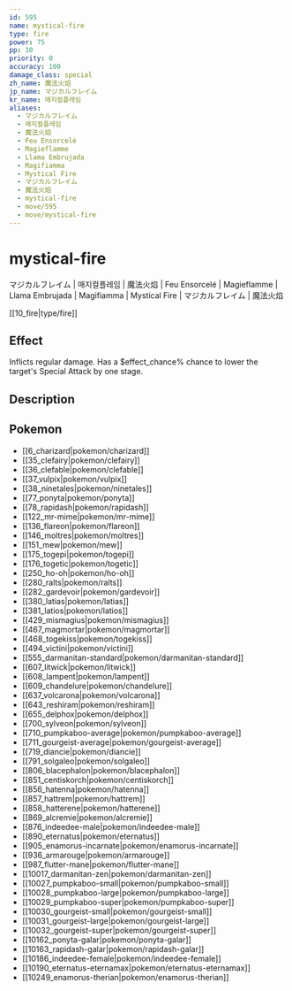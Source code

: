 ```yaml
---
id: 595
name: mystical-fire
type: fire
power: 75
pp: 10
priority: 0
accuracy: 100
damage_class: special
zh_name: 魔法火焰
jp_name: マジカルフレイム
kr_name: 매지컬플레임
aliases:
  - マジカルフレイム
  - 매지컬플레임
  - 魔法火焰
  - Feu Ensorcelé
  - Magieflamme
  - Llama Embrujada
  - Magifiamma
  - Mystical Fire
  - マジカルフレイム
  - 魔法火焰
  - mystical-fire
  - move/595
  - move/mystical-fire
---
```

# mystical-fire
    
マジカルフレイム | 매지컬플레임 | 魔法火焰 | Feu Ensorcelé | Magieflamme | Llama Embrujada | Magifiamma | Mystical Fire | マジカルフレイム | 魔法火焰

[[10_fire|type/fire]]

## Effect

Inflicts regular damage.  Has a $effect_chance% chance to lower the target's Special Attack by one stage.

## Description



## Pokemon

- [[6_charizard|pokemon/charizard]]
- [[35_clefairy|pokemon/clefairy]]
- [[36_clefable|pokemon/clefable]]
- [[37_vulpix|pokemon/vulpix]]
- [[38_ninetales|pokemon/ninetales]]
- [[77_ponyta|pokemon/ponyta]]
- [[78_rapidash|pokemon/rapidash]]
- [[122_mr-mime|pokemon/mr-mime]]
- [[136_flareon|pokemon/flareon]]
- [[146_moltres|pokemon/moltres]]
- [[151_mew|pokemon/mew]]
- [[175_togepi|pokemon/togepi]]
- [[176_togetic|pokemon/togetic]]
- [[250_ho-oh|pokemon/ho-oh]]
- [[280_ralts|pokemon/ralts]]
- [[282_gardevoir|pokemon/gardevoir]]
- [[380_latias|pokemon/latias]]
- [[381_latios|pokemon/latios]]
- [[429_mismagius|pokemon/mismagius]]
- [[467_magmortar|pokemon/magmortar]]
- [[468_togekiss|pokemon/togekiss]]
- [[494_victini|pokemon/victini]]
- [[555_darmanitan-standard|pokemon/darmanitan-standard]]
- [[607_litwick|pokemon/litwick]]
- [[608_lampent|pokemon/lampent]]
- [[609_chandelure|pokemon/chandelure]]
- [[637_volcarona|pokemon/volcarona]]
- [[643_reshiram|pokemon/reshiram]]
- [[655_delphox|pokemon/delphox]]
- [[700_sylveon|pokemon/sylveon]]
- [[710_pumpkaboo-average|pokemon/pumpkaboo-average]]
- [[711_gourgeist-average|pokemon/gourgeist-average]]
- [[719_diancie|pokemon/diancie]]
- [[791_solgaleo|pokemon/solgaleo]]
- [[806_blacephalon|pokemon/blacephalon]]
- [[851_centiskorch|pokemon/centiskorch]]
- [[856_hatenna|pokemon/hatenna]]
- [[857_hattrem|pokemon/hattrem]]
- [[858_hatterene|pokemon/hatterene]]
- [[869_alcremie|pokemon/alcremie]]
- [[876_indeedee-male|pokemon/indeedee-male]]
- [[890_eternatus|pokemon/eternatus]]
- [[905_enamorus-incarnate|pokemon/enamorus-incarnate]]
- [[936_armarouge|pokemon/armarouge]]
- [[987_flutter-mane|pokemon/flutter-mane]]
- [[10017_darmanitan-zen|pokemon/darmanitan-zen]]
- [[10027_pumpkaboo-small|pokemon/pumpkaboo-small]]
- [[10028_pumpkaboo-large|pokemon/pumpkaboo-large]]
- [[10029_pumpkaboo-super|pokemon/pumpkaboo-super]]
- [[10030_gourgeist-small|pokemon/gourgeist-small]]
- [[10031_gourgeist-large|pokemon/gourgeist-large]]
- [[10032_gourgeist-super|pokemon/gourgeist-super]]
- [[10162_ponyta-galar|pokemon/ponyta-galar]]
- [[10163_rapidash-galar|pokemon/rapidash-galar]]
- [[10186_indeedee-female|pokemon/indeedee-female]]
- [[10190_eternatus-eternamax|pokemon/eternatus-eternamax]]
- [[10249_enamorus-therian|pokemon/enamorus-therian]]

